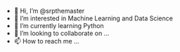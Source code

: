 - 👋 Hi, I’m @srpthemaster
- 👀 I’m interested in Machine Learning and Data Science
- 🌱 I’m currently learning Python
- 💞️ I’m looking to collaborate on ...
- 📫 How to reach me ...

<!---
srpthemaster/srpthemaster is a ✨ special ✨ repository because its `README.md` (this file) appears on your GitHub profile.
You can click the Preview link to take a look at your changes.
--->
